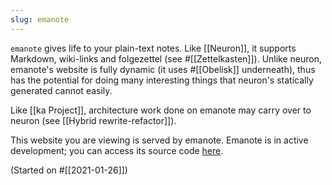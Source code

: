 ```yaml
---
slug: emanote
---
```


`emanote` gives life to your plain-text notes. Like [[Neuron]], it supports Markdown, wiki-links and folgezettel (see #[[Zettelkasten]]). Unlike neuron, emanote's website is fully dynamic (it uses #[[Obelisk]] underneath), thus has the potential for doing many interesting things that neuron's statically generated cannot easily.

Like [[ka Project]], architecture work done on emanote may carry over to neuron (see [[Hybrid rewrite-refactor]]).

This website you are viewing is served by emanote. Emanote is in active development; you can access its source code [here](https://github.com/srid/emanote).

(Started on #[[2021-01-26]])
